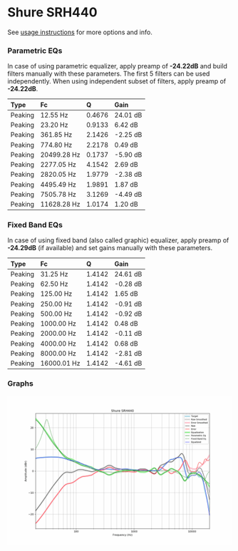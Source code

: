 # Shure SRH440
See [usage instructions](https://github.com/jaakkopasanen/AutoEq#usage) for more options and info.

### Parametric EQs
In case of using parametric equalizer, apply preamp of **-24.22dB** and build filters manually
with these parameters. The first 5 filters can be used independently.
When using independent subset of filters, apply preamp of **-24.22dB**.

| Type    | Fc          |      Q | Gain     |
|:--------|:------------|:-------|:---------|
| Peaking | 12.55 Hz    | 0.4676 | 24.01 dB |
| Peaking | 23.20 Hz    | 0.9133 | 6.42 dB  |
| Peaking | 361.85 Hz   | 2.1426 | -2.25 dB |
| Peaking | 774.80 Hz   | 2.2178 | 0.49 dB  |
| Peaking | 20499.28 Hz | 0.1737 | -5.90 dB |
| Peaking | 2277.05 Hz  | 4.1542 | 2.69 dB  |
| Peaking | 2820.05 Hz  | 1.9779 | -2.38 dB |
| Peaking | 4495.49 Hz  | 1.9891 | 1.87 dB  |
| Peaking | 7505.78 Hz  | 3.1269 | -4.49 dB |
| Peaking | 11628.28 Hz | 1.0174 | 1.20 dB  |

### Fixed Band EQs
In case of using fixed band (also called graphic) equalizer, apply preamp of **-24.29dB**
(if available) and set gains manually with these parameters.

| Type    | Fc          |      Q | Gain     |
|:--------|:------------|:-------|:---------|
| Peaking | 31.25 Hz    | 1.4142 | 24.61 dB |
| Peaking | 62.50 Hz    | 1.4142 | -0.28 dB |
| Peaking | 125.00 Hz   | 1.4142 | 1.65 dB  |
| Peaking | 250.00 Hz   | 1.4142 | -0.91 dB |
| Peaking | 500.00 Hz   | 1.4142 | -0.92 dB |
| Peaking | 1000.00 Hz  | 1.4142 | 0.48 dB  |
| Peaking | 2000.00 Hz  | 1.4142 | -0.11 dB |
| Peaking | 4000.00 Hz  | 1.4142 | 0.68 dB  |
| Peaking | 8000.00 Hz  | 1.4142 | -2.81 dB |
| Peaking | 16000.01 Hz | 1.4142 | -4.61 dB |

### Graphs
![](./Shure%20SRH440.png)